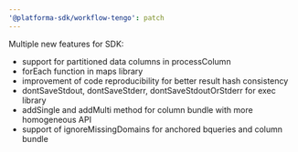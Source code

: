 ```yaml
---
'@platforma-sdk/workflow-tengo': patch
---
```


Multiple new features for SDK:
  - support for partitioned data columns in processColumn
  - forEach function in maps library
  - improvement of code reproducibility for better result hash consistency
  - dontSaveStdout, dontSaveStderr, dontSaveStdoutOrStderr for exec library
  - addSingle and addMulti method for column bundle with more homogeneous API 
  - support of ignoreMissingDomains for anchored bqueries and column bundle
